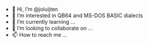 - 👋 Hi, I’m @joluijten
- 👀 I’m interested in QB64 and MS-DOS BASIC dialects
- 🌱 I’m currently learning ...
- 💞️ I’m looking to collaborate on ...
- 📫 How to reach me ...

<!---
joluijten/joluijten is a ✨ special ✨ repository because its `README.md` (this file) appears on your GitHub profile.
You can click the Preview link to take a look at your changes.
--->
